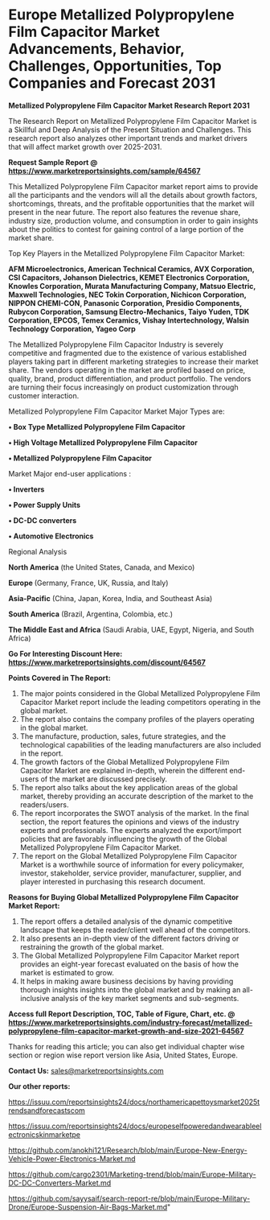   # Europe Metallized Polypropylene Film Capacitor Market Advancements, Behavior, Challenges, Opportunities, Top Companies and Forecast 2031

<strong>Metallized Polypropylene Film Capacitor Market Research Report 2031</strong>

The Research Report on Metallized Polypropylene Film Capacitor Market is a Skillful and Deep Analysis of the Present Situation and Challenges. This research report also analyzes other important trends and market drivers that will affect market growth over 2025-2031.

<strong>Request Sample Report @ <a href=https://www.marketreportsinsights.com/sample/64567>https://www.marketreportsinsights.com/sample/64567</a></strong>

This Metallized Polypropylene Film Capacitor market report aims to provide all the participants and the vendors will all the details about growth factors, shortcomings, threats, and the profitable opportunities that the market will present in the near future. The report also features the revenue share, industry size, production volume, and consumption in order to gain insights about the politics to contest for gaining control of a large portion of the market share.

Top Key Players in the Metallized Polypropylene Film Capacitor Market:

<strong>AFM Microelectronics, American Technical Ceramics, AVX Corporation, CSI Capacitors, Johanson Dielectrics, KEMET Electronics Corporation, Knowles Corporation, Murata Manufacturing Company, Matsuo Electric, Maxwell Technologies, NEC Tokin Corporation, Nichicon Corporation, NIPPON CHEMI-CON, Panasonic Corporation, Presidio Components, Rubycon Corporation, Samsung Electro-Mechanics, Taiyo Yuden, TDK Corporation, EPCOS, Temex Ceramics, Vishay Intertechnology, Walsin Technology Corporation, Yageo Corp</strong>

The Metallized Polypropylene Film Capacitor Industry is severely competitive and fragmented due to the existence of various established players taking part in different marketing strategies to increase their market share. The vendors operating in the market are profiled based on price, quality, brand, product differentiation, and product portfolio. The vendors are turning their focus increasingly on product customization through customer interaction.

Metallized Polypropylene Film Capacitor Market Major Types are:

<strong>• Box Type Metallized Polypropylene Film Capacitor

• High Voltage Metallized Polypropylene Film Capacitor

• Metallized Polypropylene Film Capacitor</strong>

Market Major end-user applications :

<strong>• Inverters

• Power Supply Units

• DC-DC converters

• Automotive Electronics</strong>

Regional Analysis

</u><strong><b>North America</b></strong> (the United States, Canada, and Mexico)

<strong><b>Europe </b></strong>(Germany, France, UK, Russia, and Italy)

<strong><b>Asia-Pacific</b></strong> (China, Japan, Korea, India, and Southeast Asia)

<strong><b>South America</b></strong> (Brazil, Argentina, Colombia, etc.)

<strong><b>The Middle East and Africa</b></strong> (Saudi Arabia, UAE, Egypt, Nigeria, and South Africa)

<strong>Go For Interesting Discount Here: <a href=https://www.marketreportsinsights.com/discount/64567>https://www.marketreportsinsights.com/discount/64567</a></strong>

<strong>Points Covered in The Report:</strong>
<ol>
  <li>The major points considered in the Global Metallized Polypropylene Film Capacitor Market report include the leading competitors operating in the global market.</li>
  <li>The report also contains the company profiles of the players operating in the global market.</li>
  <li>The manufacture, production, sales, future strategies, and the technological capabilities of the leading manufacturers are also included in the report.</li>
  <li>The growth factors of the Global Metallized Polypropylene Film Capacitor Market are explained in-depth, wherein the different end-users of the market are discussed precisely.</li>
  <li>The report also talks about the key application areas of the global market, thereby providing an accurate description of the market to the readers/users.</li>
  <li>The report incorporates the SWOT analysis of the market. In the final section, the report features the opinions and views of the industry experts and professionals. The experts analyzed the export/import policies that are favorably influencing the growth of the Global Metallized Polypropylene Film Capacitor Market.</li>
  <li>The report on the Global Metallized Polypropylene Film Capacitor Market is a worthwhile source of information for every policymaker, investor, stakeholder, service provider, manufacturer, supplier, and player interested in purchasing this research document.</li>
</ol>
<strong>Reasons for Buying Global Metallized Polypropylene Film Capacitor Market Report:</strong>

<ol>
  <li>The report offers a detailed analysis of the dynamic competitive landscape that keeps the reader/client well ahead of the competitors.</li>
  <li>It also presents an in-depth view of the different factors driving or restraining the growth of the global market.</li>
  <li>The Global Metallized Polypropylene Film Capacitor Market report provides an eight-year forecast evaluated on the basis of how the market is estimated to grow.</li>
  <li>It helps in making aware business decisions by having providing thorough insights insights into the global market and by making an all-inclusive analysis of the key market segments and sub-segments.</li>
</ol>
<strong>Access full Report Description, TOC, Table of Figure, Chart, etc. @ <a href=https://www.marketreportsinsights.com/industry-forecast/metallized-polypropylene-film-capacitor-market-growth-and-size-2021-64567>https://www.marketreportsinsights.com/industry-forecast/metallized-polypropylene-film-capacitor-market-growth-and-size-2021-64567</a></strong>


Thanks for reading this article; you can also get individual chapter wise section or region wise report version like Asia, United States, Europe.

<strong>Contact Us:</strong>
sales@marketreportsinsights.com

<strong>Our other reports:</strong>

<a href=https://issuu.com/reportsinsights24/docs/northamericapettoysmarket2025trendsandforecastscom>https://issuu.com/reportsinsights24/docs/northamericapettoysmarket2025trendsandforecastscom</a>

<a href=https://issuu.com/reportsinsights24/docs/europeselfpoweredandwearableelectronicskinmarketpe>https://issuu.com/reportsinsights24/docs/europeselfpoweredandwearableelectronicskinmarketpe</a>

<a href=https://github.com/anokhi121/Research/blob/main/Europe-New-Energy-Vehicle-Power-Electronics-Market.md>https://github.com/anokhi121/Research/blob/main/Europe-New-Energy-Vehicle-Power-Electronics-Market.md</a>

<a href=https://github.com/cargo2301/Marketing-trend/blob/main/Europe-Military-DC-DC-Converters-Market.md>https://github.com/cargo2301/Marketing-trend/blob/main/Europe-Military-DC-DC-Converters-Market.md</a>

<a href=https://github.com/sayysaif/search-report-re/blob/main/Europe-Military-Drone/Europe-Suspension-Air-Bags-Market.md>https://github.com/sayysaif/search-report-re/blob/main/Europe-Military-Drone/Europe-Suspension-Air-Bags-Market.md</a>"
